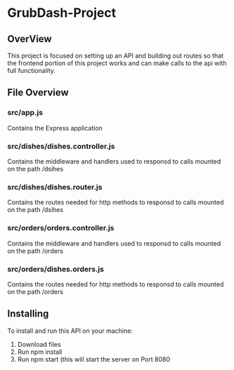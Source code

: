 # GrubDash-Project


## OverView

This project is focused on setting up an API and building out routes so that the frontend portion of this project works and can make calls to the api with full functionality. 

## File Overview

### src/app.js 

  Contains the Express application
  
### src/dishes/dishes.controller.js

  Contains the middleware and handlers used to responsd to calls mounted on the path /dsihes
  
### src/dishes/dishes.router.js

  Contains the routes needed for http methods to responsd to calls mounted on the path /dsihes
  
### src/orders/orders.controller.js

  Contains the middleware and handlers used to responsd to calls mounted on the path /orders
  
### src/orders/dishes.orders.js

  Contains the routes needed for http methods to responsd to calls mounted on the path /orders
  
## Installing 

To install and run this API on your machine:
  1. Download files 
  2. Run npm install 
  3. Run npm start (this will start the server on Port 8080
  
